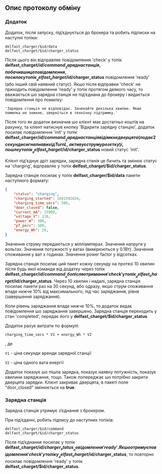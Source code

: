 ## Опис протоколу обміну

### Додаток

Додаток, після запуску, підʼєднується до брокера та робить підписки на наступні топіки:

```
delfast_charger/$id/data
delfast_charget/$id/charger_status
```

Після цього він відправляє повідомлення 'check' у топік __delfast_charget/$id/command__
Зарядна станція, побачивши це повідомлення, посилає у топік __delfast_charget/$id/charger_status__ повідомлення 'ready'
(або інший свій наявний статус).
Якшо після відправки 'check' не приходить повідомлення 'ready' у топік протягом деякого часу,
то вважається шо зарядна станція не підʼєднана до брокеру і видається повідомлення
про помилку:

```
'Зарядна станція не відповідає. Зачекайте декілька хвилин. Якшо помилка не зникне, зверніться в технічну підтримку.'
```

Після того як додаток визначив шо клієнт має достатньо коштів на рахунку, та кліент натиснув кнопку
'Відкрити зарядну станцію', додаток посилає повідомлення 'init' у топік __delfast_charger/$id/command__
Зарядна станція відімкне дверцята (подає 2 секунди сигнал на вихід TurnL, активує струм у розетку) і,
пошле у топік __delfast_charget/$id/charger_status__ новий статус 'init'.

Клієнт під'єднує дріт зарядки, зарядна станія це бачить та змінює статус на 'charging', відправляє у топік
__delfast_charget/$id/charger_status__.

Зарядна станція посилає у топік __delfast_charger/$id/data__ пакети наступного формату:

```json
{
    "status": "charging",
    "charging_started": 1681592824,
    "charging_time_secs": 500,
    "door_closed": false,
    "current_mA": 15000,
    "voltage_V": 110,
    "power_W": 300,
    "pf_perc": 100,
    "energy_Wh": 20,
}
```

Значення струму передаються у мілліамперах.
Значення напруги у вольтах.
Значення потужності у ватах (вимірюються у 0.1Вт).
Значення споживання у ват х годинах.
Значення power factor у відсотках.

Зарядна станція посилає ций пакет кожну секунду на протязі 10 хвилин після будь якої команди від додатку
через топік __delfast_charger/$id/command__ або після отримання 'check' у топік __delfast_charget/$id/charger_status__.
Через 10 хвилин і надалі, зарядна станція посилає пакети раз на 30 секунд, або одразу, якшо струм споживання
впаде нижче 10% від максимального, під час заряджання, рівня (завершення заряджання).

Коли рівень заряджання впаде нижче 10%, то додаток видає повідомлення шо заряджання завершено.
Зарядна станція переходить у стан 'completed', передає його у __delfast_charget/$id/charger_status__.

Додаток рахує витрати по формулі:

```
charging_time_secs * V1 + energy_Wh * V2
```
, де

`V1` - ціна секунди аренди зарядної станції

`V2` - ціна одного вата енергії

Додаток показує шо пішла зарядка, показує наявну потужність, показує хвилини заряджання, тощо.
Також попереджає шо потрібно закрити дверцята зарядки.
Клієнт закриває дверцята, в пакеті поле "door_closed" змінюється на __true__.




### Зарядна станція

Зарядна станція утримує зʼєднання з брокером.

При підʼєданні, робить підпису до наступних топіків:

```
delfast_charger/$id/command
delfast_charget/$id/charger_status
```

Після підʼєднання посилає у топік __delfast_charget/$id/charger_status__ повідомлення 'ready'.
Якшо отримує повідомлення 'check' у топіку __delfast_charget/$id/charger_status__, то повторно
посилає повідомлення 'ready' у топік __delfast_charget/$id/charger_status__.
